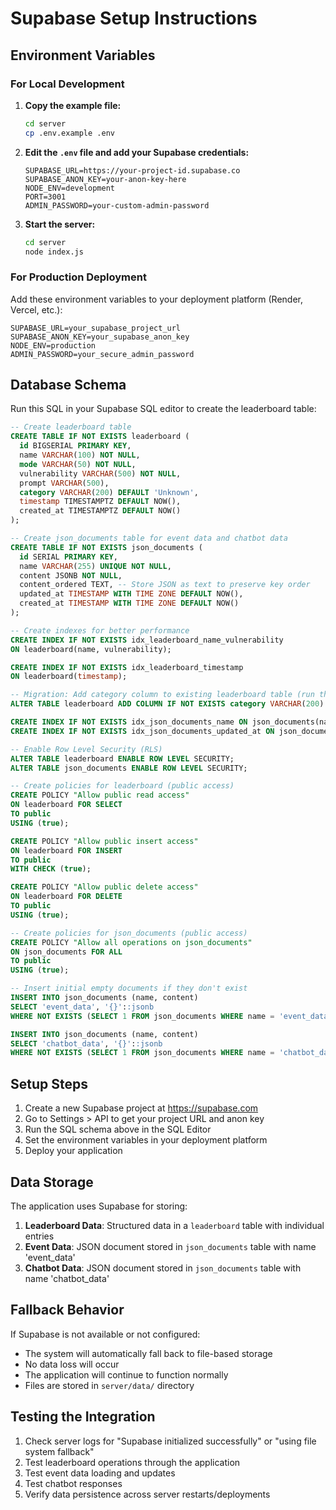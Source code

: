 # Supabase Setup Instructions

## Environment Variables

### For Local Development

1. **Copy the example file:**
   ```bash
   cd server
   cp .env.example .env
   ```

2. **Edit the `.env` file and add your Supabase credentials:**
   ```
   SUPABASE_URL=https://your-project-id.supabase.co
   SUPABASE_ANON_KEY=your-anon-key-here
   NODE_ENV=development
   PORT=3001
   ADMIN_PASSWORD=your-custom-admin-password
   ```

3. **Start the server:**
   ```bash
   cd server
   node index.js
   ```

### For Production Deployment

Add these environment variables to your deployment platform (Render, Vercel, etc.):

```
SUPABASE_URL=your_supabase_project_url
SUPABASE_ANON_KEY=your_supabase_anon_key
NODE_ENV=production
ADMIN_PASSWORD=your_secure_admin_password
```

## Database Schema

Run this SQL in your Supabase SQL editor to create the leaderboard table:

```sql
-- Create leaderboard table
CREATE TABLE IF NOT EXISTS leaderboard (
  id BIGSERIAL PRIMARY KEY,
  name VARCHAR(100) NOT NULL,
  mode VARCHAR(50) NOT NULL,
  vulnerability VARCHAR(500) NOT NULL,
  prompt VARCHAR(500),
  category VARCHAR(200) DEFAULT 'Unknown',
  timestamp TIMESTAMPTZ DEFAULT NOW(),
  created_at TIMESTAMPTZ DEFAULT NOW()
);

-- Create json_documents table for event data and chatbot data
CREATE TABLE IF NOT EXISTS json_documents (
  id SERIAL PRIMARY KEY,
  name VARCHAR(255) UNIQUE NOT NULL,
  content JSONB NOT NULL,
  content_ordered TEXT, -- Store JSON as text to preserve key order
  updated_at TIMESTAMP WITH TIME ZONE DEFAULT NOW(),
  created_at TIMESTAMP WITH TIME ZONE DEFAULT NOW()
);

-- Create indexes for better performance
CREATE INDEX IF NOT EXISTS idx_leaderboard_name_vulnerability 
ON leaderboard(name, vulnerability);

CREATE INDEX IF NOT EXISTS idx_leaderboard_timestamp 
ON leaderboard(timestamp);

-- Migration: Add category column to existing leaderboard table (run this if table already exists)
ALTER TABLE leaderboard ADD COLUMN IF NOT EXISTS category VARCHAR(200) DEFAULT 'Unknown';

CREATE INDEX IF NOT EXISTS idx_json_documents_name ON json_documents(name);
CREATE INDEX IF NOT EXISTS idx_json_documents_updated_at ON json_documents(updated_at);

-- Enable Row Level Security (RLS)
ALTER TABLE leaderboard ENABLE ROW LEVEL SECURITY;
ALTER TABLE json_documents ENABLE ROW LEVEL SECURITY;

-- Create policies for leaderboard (public access)
CREATE POLICY "Allow public read access" 
ON leaderboard FOR SELECT 
TO public 
USING (true);

CREATE POLICY "Allow public insert access" 
ON leaderboard FOR INSERT 
TO public 
WITH CHECK (true);

CREATE POLICY "Allow public delete access" 
ON leaderboard FOR DELETE 
TO public 
USING (true);

-- Create policies for json_documents (public access)
CREATE POLICY "Allow all operations on json_documents" 
ON json_documents FOR ALL 
TO public 
USING (true);

-- Insert initial empty documents if they don't exist
INSERT INTO json_documents (name, content) 
SELECT 'event_data', '{}'::jsonb
WHERE NOT EXISTS (SELECT 1 FROM json_documents WHERE name = 'event_data');

INSERT INTO json_documents (name, content) 
SELECT 'chatbot_data', '{}'::jsonb
WHERE NOT EXISTS (SELECT 1 FROM json_documents WHERE name = 'chatbot_data');
```

## Setup Steps

1. Create a new Supabase project at https://supabase.com
2. Go to Settings > API to get your project URL and anon key
3. Run the SQL schema above in the SQL Editor
4. Set the environment variables in your deployment platform
5. Deploy your application

## Data Storage

The application uses Supabase for storing:

1. **Leaderboard Data**: Structured data in a `leaderboard` table with individual entries
2. **Event Data**: JSON document stored in `json_documents` table with name 'event_data'
3. **Chatbot Data**: JSON document stored in `json_documents` table with name 'chatbot_data'

## Fallback Behavior

If Supabase is not available or not configured:
- The system will automatically fall back to file-based storage
- No data loss will occur
- The application will continue to function normally
- Files are stored in `server/data/` directory

## Testing the Integration

1. Check server logs for "Supabase initialized successfully" or "using file system fallback"
2. Test leaderboard operations through the application
3. Test event data loading and updates
4. Test chatbot responses 
5. Verify data persistence across server restarts/deployments